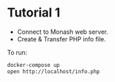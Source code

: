 # Tutorial 1

- Connect to Monash web server.
- Create & Transfer PHP info file.

To run:

```bash
docker-compose up
open http://localhost/info.php
```
